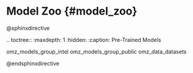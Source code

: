 # Model Zoo {#model_zoo}


@sphinxdirective

.. toctree::
   :maxdepth: 1
   :hidden:
   :caption: Pre-Trained Models
   
   omz_models_group_intel
   omz_models_group_public
   omz_data_datasets

@endsphinxdirective